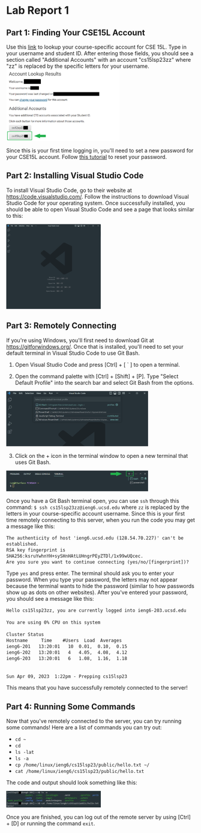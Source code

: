 # Lab Report 1

## Part 1: Finding Your CSE15L Account

Use this [link](https://sdacs.ucsd.edu/~icc/index.php) to lookup your course-specific account for CSE 15L. Type in your username and student ID. After entering those fields, you should see a section called "Additional Accounts" with an account "cs15lsp23zz" where "zz" is replaced by the specific letters for your username. 
<img src="account_lookup.png" width=60% height=60%>

Since this is your first time logging in, you'll need to set a new password for your CSE15L account. Follow [this tutorial](https://drive.google.com/file/d/17IDZn8Qq7Q0RkYMxdiIR0o6HJ3B5YqSW/view) to reset your password.


## Part 2: Installing Visual Studio Code

To install Visual Studio Code, go to their website at https://code.visualstudio.com/. Follow the instructions to download Visual Studio Code for your operating system.
Once successfully installed, you should be able to open Visual Studio Code and see a page that looks similar to this:

<img src="https://github.com/tdalen/cse15l-lab-reports/blob/main/vscode_installed.png?raw=true" width=50% height=50%>


## Part 3: Remotely Connecting

If you're using Windows, you'll first need to download Git at https://gitforwindows.org/. Once that is installed, you'll need to set your default terminal in Visual Studio Code to use Git Bash.

1. Open Visual Studio Code and press [Ctrl] + [ ` ] to open a terminal.

2. Open the command palette with [Ctrl] + [Shift] + [P]. Type "Select Default Profile" into the search bar and select Git Bash from the options.
<img src="https://github.com/tdalen/cse15l-lab-reports/blob/main/git_bash.png?raw=true" width=75% height=75%>

3. Click on the + icon in the terminal window to open a new terminal that uses Git Bash.
<img src="https://github.com/tdalen/cse15l-lab-reports/blob/main/bash_terminal.png?raw=true" width=75% height=75%>

Once you have a Git Bash terminal open, you can use `ssh` through this command:
`$ ssh cs15lsp23zz@ieng6.ucsd.edu` where `zz` is replaced by the letters in your course-specific account username.
Since this is your first time remotely connecting to this server, when you run the code you may get a message like this:
```
The authenticity of host 'ieng6.ucsd.edu (128.54.70.227)' can't be established.
RSA key fingerprint is SHA256:ksruYwhnYH+sySHnHAtLUHngrPEyZTDl/1x99wUQcec.
Are you sure you want to continue connecting (yes/no/[fingerprint])?
```

Type `yes` and press enter. The terminal should ask you to enter your password. When you type your password, the letters may not appear because the terminal wants to hide the password (similar to how passwords show up as dots on other websites). After you've entered your password, you should see a message like this:
```
Hello cs15lsp23zz, you are currently logged into ieng6-203.ucsd.edu

You are using 0% CPU on this system

Cluster Status 
Hostname     Time    #Users  Load  Averages  
ieng6-201   13:20:01   10  0.01,  0.10,  0.15
ieng6-202   13:20:01   4   4.05,  4.08,  4.12
ieng6-203   13:20:01   6   1.08,  1.16,  1.18

 
Sun Apr 09, 2023  1:22pm - Prepping cs15lsp23
```

This means that you have successfully remotely connected to the server!

## Part 4: Running Some Commands

Now that you've remotely connected to the server, you can try running some commands! Here are a list of commands you can try out:
* `cd ~`
* `cd`
* `ls -lat`
* `ls -a`
* `cp /home/linux/ieng6/cs15lsp23/public/hello.txt ~/`
* `cat /home/linux/ieng6/cs15lsp23/public/hello.txt`

The code and output should look something like this:

<img src="https://github.com/tdalen/cse15l-lab-reports/blob/main/example_code.png?raw=true" width=50% height=50%>

Once you are finished, you can log out of the remote server by using [Ctrl] + [D] or running the command `exit`.
